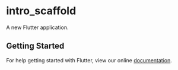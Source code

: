 # intro_scaffold

A new Flutter application.

## Getting Started

For help getting started with Flutter, view our online
[documentation](https://flutter.io/).
